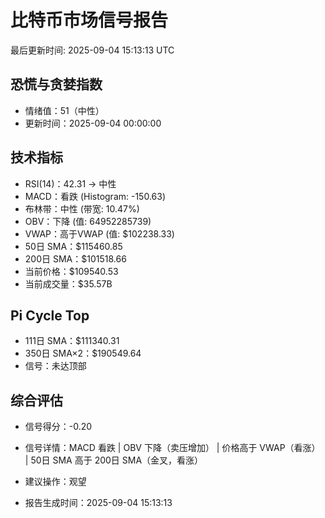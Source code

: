 # 比特币市场信号报告

最后更新时间: 2025-09-04 15:13:13 UTC

## 恐慌与贪婪指数
- 情绪值：51（中性）
- 更新时间：2025-09-04 00:00:00

## 技术指标
- RSI(14)：42.31 → 中性
- MACD：看跌 (Histogram: -150.63)
- 布林带：中性 (带宽: 10.47%)
- OBV：下降 (值: 64952285739)
- VWAP：高于VWAP (值: $102238.33)
- 50日 SMA：$115460.85
- 200日 SMA：$101518.66
- 当前价格：$109540.53
- 当前成交量：$35.57B

## Pi Cycle Top
- 111日 SMA：$111340.31
- 350日 SMA×2：$190549.64
- 信号：未达顶部

## 综合评估
- 信号得分：-0.20
- 信号详情：MACD 看跌 | OBV 下降（卖压增加） | 价格高于 VWAP（看涨） | 50日 SMA 高于 200日 SMA（金叉，看涨）
- 建议操作：观望

- 报告生成时间：2025-09-04 15:13:13